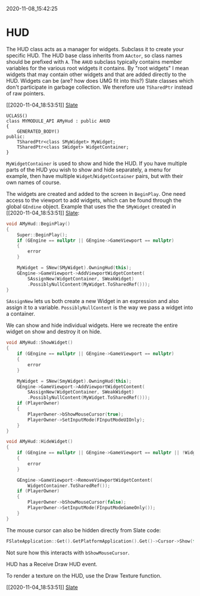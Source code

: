 2020-11-08_15:42:25

# HUD

The HUD class acts as a manager for widgets.
Subclass it to create your specific HUD.
The HUD base class inherits from `AActor`, so class names should be prefixed with `A`.
The `AHUD` subclass typically contains member variables for the various root widgets it contains.
By "root widgets" I mean widgets that may contain other widgets and that are added directly to the HUD.
Widgets can be (are? how does UMG fit into this?) Slate classes which don't participate in garbage collection.
We therefore use `TSharedPtr` instead of raw pointers.

[[2020-11-04_18:53:51]] [Slate](./Slate.md)  

```
UCLASS()
class MYMODULE_API AMyHud : public AHUD
{
    GENERATED_BODY()
public:
    TSharedPtr<class SMyWidget> MyWidget;
    TSharedPtr<class SWidget> WidgetContainer;
}
```
`MyWidgetContainer` is used to show and hide the HUD.
If you have multiple parts of the HUD you wish to show and hide separately, a menu for example, then have multiple `Widget`/`WidgetContainer` pairs, but with their own names of course.

The widgets are created and added to the screen in `BeginPlay`.
One need access to the viewport to add widgets, which can be found through the global `GEndine` object.
Example that uses the the `SMyWidget` created in [[2020-11-04_18:53:51]] [Slate](./Slate.md):
```c++
void AMyHud::BeginPlay()
{
    Super::BeginPlay();
    if (GEngine == nullptr || GEngine->GameViewport == nullptr)
    {
        error
    }

    MyWidget = SNew(SMyWidget).OwningHud(this);
    GEngine->GameViewport->AddViewportWidgetContent(
        SAssignNew(WidgetContainer, SWeakWidget)
        .PossiblyNullContent(MyWidget.ToSharedRef()));
}
```
`SAssignNew` lets us both create a new Widget in an expression and also assign it to a variable.
`PossiblyNullContent` is the way we pass a widget into a container.


We can show and hide individual widgets.
Here we recreate the entire widget on show and destroy it on hide.
```c++
void AMyHud::ShowWidget()
{
    if (GEngine == nullptr || GEngine->GameViewport == nullptr)
    {
        error
    }

    MyWidget = SNew(SmyWidget).OwningHud(this);
    GEngine->GameViewport->AddViewportWidgetContent(
        SAssignNew(WidgetContainer, SWeakWidget)
        .PossiblyNullContent(MyWidget.ToSharedRef()));
    if (PlayerOwner)
    {
        PlayerOwner->bShowMouseCursor(true);
        PlayerOwner->SetInputMode(FInputModeUIOnly);
    }
}

void AMyHud::HideWidget()
{
    if (GEngine == nullptr || GEngine->GameViewport == nullptr || !WidgetContainer.IsValid())
    {
        error
    }

    GEngine->GameViewport->RemoveViewportWidgetContent(
        WidgetContainer.ToSharedRef());
    if (PlayerOwner)
    {
        PlayerOwner->bShowMouseCursor(false);
        PlayerOwner->SetInputMode(FInputModeGameOnly());
    }
}
```

The mouse cursor can also be hidden directly from Slate code:
```c++
FSlateApplication::Get().GetPlatformApplication().Get()->Cursor->Show(false);
```
Not sure how this interacts with `bShowMouseCursor`.


HUD has a Receive Draw HUD event.

To render a texture on the HUD, use the Draw Texture function.


[[2020-11-04_18:53:51]] [Slate](./Slate.md)  
